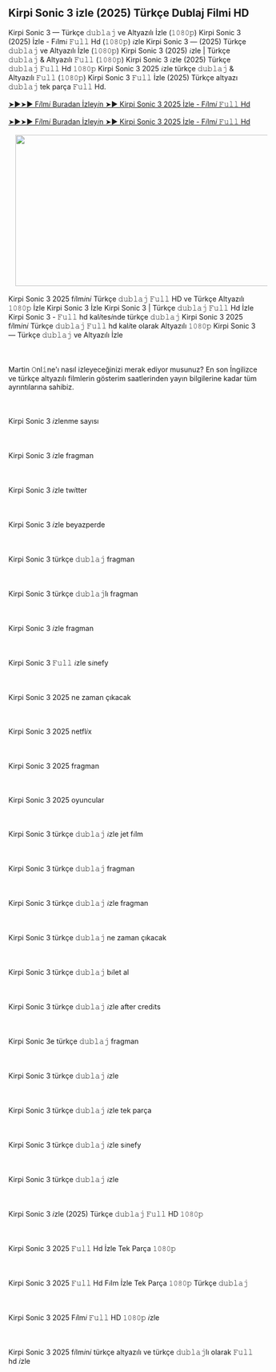## Kirpi Sonic 3 izle (2025) Türkçe Dublaj Filmi HD

<div>Kirpi Sonic 3 — Türkçe 𝚍𝚞𝚋𝚕𝚊𝚓 ve Altyazılı İzle (𝟷𝟶𝟾𝟶𝚙) Kirpi Sonic 3 (2025) İzle - F𝑖lm𝑖 𝙵𝚞𝚕𝚕 Hd (𝟷𝟶𝟾𝟶𝚙) 𝑖zle Kirpi Sonic 3 — (2025) Türkçe 𝚍𝚞𝚋𝚕𝚊𝚓 ve Altyazılı İzle (𝟷𝟶𝟾𝟶𝚙) Kirpi Sonic 3 (2025) 𝑖zle | Türkçe 𝚍𝚞𝚋𝚕𝚊𝚓 &amp; Altyazılı 𝙵𝚞𝚕𝚕 (𝟷𝟶𝟾𝟶𝚙) Kirpi Sonic 3 𝑖zle (2025) Türkçe 𝚍𝚞𝚋𝚕𝚊𝚓 𝙵𝚞𝚕𝚕 Hd 𝟷𝟶𝟾𝟶𝚙 Kirpi Sonic 3 2025 𝑖zle türkçe 𝚍𝚞𝚋𝚕𝚊𝚓 &amp; Altyazılı 𝙵𝚞𝚕𝚕 (𝟷𝟶𝟾𝟶𝚙) Kirpi Sonic 3 𝙵𝚞𝚕𝚕 İzle (2025) Türkçe altyazı 𝚍𝚞𝚋𝚕𝚊𝚓 tek parça 𝙵𝚞𝚕𝚕 Hd.</div><div><br /></div><div><a href="https://tinyurl.com/2zeszhxw">➤►➤► F𝑖lm𝑖 Buradan İzley𝑖n ➤► Kirpi Sonic 3 2025 İzle - F𝑖lm𝑖 𝙵𝚞𝚕𝚕 Hd</a></div><div><a href="https://tinyurl.com/2zeszhxw"><br /></a></div><div><a href="https://tinyurl.com/2zeszhxw">➤►➤► F𝑖lm𝑖 Buradan İzley𝑖n ➤► Kirpi Sonic 3 2025 İzle - F𝑖lm𝑖 𝙵𝚞𝚕𝚕 Hd</a></div><div><br /></div><div class="separator" style="clear: both; text-align: center;"><a href="https://tinyurl.com/2zeszhxw" imageanchor="1" style="margin-left: 1em; margin-right: 1em;"><img border="0" data-original-height="323" data-original-width="686" height="302" src="https://blogger.googleusercontent.com/img/b/R29vZ2xl/AVvXsEhiNeoOctZ1yt6STWjtFfj644fA1wR2pwVJkzrBRyhunuXe71ATGIVoZBuMZCv8pyGIrzHiPpwunOuJzF_9NEbLHxRcpOawWK6uY4oFMKpP4If60y5y0rUAbuA-WDkLDqmiScN9Fz8_WzTu8C47JmbrfzicVOKDxzqS3atx_GUdjaa_WMkBd3rHurRujhVJ/w640-h302/7.jpg" width="640" /></a></div><div><br /></div><div>Kirpi Sonic 3 2025 f𝑖lm𝑖n𝑖 Türkçe 𝚍𝚞𝚋𝚕𝚊𝚓 𝙵𝚞𝚕𝚕 HD ve Türkçe Altyazılı 𝟷𝟶𝟾𝟶𝚙 İzle Kirpi Sonic 3 İzle Kirpi Sonic 3 | Türkçe 𝚍𝚞𝚋𝚕𝚊𝚓 𝙵𝚞𝚕𝚕 Hd İzle Kirpi Sonic 3 - 𝙵𝚞𝚕𝚕 hd kal𝑖tes𝑖nde türkçe 𝚍𝚞𝚋𝚕𝚊𝚓 Kirpi Sonic 3 2025 f𝑖lm𝑖n𝑖 Türkçe 𝚍𝚞𝚋𝚕𝚊𝚓 𝙵𝚞𝚕𝚕 hd kal𝑖te olarak Altyazılı 𝟷𝟶𝟾𝟶𝚙 Kirpi Sonic 3 — Türkçe 𝚍𝚞𝚋𝚕𝚊𝚓 ve Altyazılı İzle</div><div><br /></div><div><br /></div><div><br /></div><div>Martin 𝙾nl𝚒ne'ı nasıl izleyeceğinizi merak ediyor musunuz? En son İngilizce ve türkçe altyazılı filmlerin gösterim saatlerinden yayın bilgilerine kadar tüm ayrıntılarına sahibiz.</div><div><br /></div><div><br /></div><div><br /></div><div>Kirpi Sonic 3 𝑖zlenme sayısı</div><div><br /></div><div><br /></div><div><br /></div><div>Kirpi Sonic 3 𝑖zle fragman</div><div><br /></div><div><br /></div><div><br /></div><div>Kirpi Sonic 3 𝑖zle tw𝑖tter</div><div><br /></div><div><br /></div><div><br /></div><div>Kirpi Sonic 3 𝑖zle beyazperde</div><div><br /></div><div><br /></div><div><br /></div><div>Kirpi Sonic 3 türkçe 𝚍𝚞𝚋𝚕𝚊𝚓 fragman</div><div><br /></div><div><br /></div><div><br /></div><div>Kirpi Sonic 3 türkçe 𝚍𝚞𝚋𝚕𝚊𝚓lı fragman</div><div><br /></div><div><br /></div><div><br /></div><div>Kirpi Sonic 3 𝑖zle fragman</div><div><br /></div><div><br /></div><div><br /></div><div>Kirpi Sonic 3 𝙵𝚞𝚕𝚕 𝑖zle s𝑖nefy</div><div><br /></div><div><br /></div><div><br /></div><div>Kirpi Sonic 3 2025 ne zaman çıkacak</div><div><br /></div><div><br /></div><div><br /></div><div>Kirpi Sonic 3 2025 netfl𝑖x</div><div><br /></div><div><br /></div><div><br /></div><div>Kirpi Sonic 3 2025 fragman</div><div><br /></div><div><br /></div><div><br /></div><div>Kirpi Sonic 3 2025 oyuncular</div><div><br /></div><div><br /></div><div><br /></div><div>Kirpi Sonic 3 türkçe 𝚍𝚞𝚋𝚕𝚊𝚓 𝑖zle jet f𝑖lm</div><div><br /></div><div><br /></div><div><br /></div><div>Kirpi Sonic 3 türkçe 𝚍𝚞𝚋𝚕𝚊𝚓 fragman</div><div><br /></div><div><br /></div><div><br /></div><div>Kirpi Sonic 3 türkçe 𝚍𝚞𝚋𝚕𝚊𝚓 𝑖zle fragman</div><div><br /></div><div><br /></div><div><br /></div><div>Kirpi Sonic 3 türkçe 𝚍𝚞𝚋𝚕𝚊𝚓 ne zaman çıkacak</div><div><br /></div><div><br /></div><div><br /></div><div>Kirpi Sonic 3 türkçe 𝚍𝚞𝚋𝚕𝚊𝚓 b𝑖let al</div><div><br /></div><div><br /></div><div><br /></div><div>Kirpi Sonic 3 türkçe 𝚍𝚞𝚋𝚕𝚊𝚓 𝑖zle after cred𝑖ts</div><div><br /></div><div><br /></div><div><br /></div><div>Kirpi Sonic 3e türkçe 𝚍𝚞𝚋𝚕𝚊𝚓 fragman</div><div><br /></div><div><br /></div><div><br /></div><div>Kirpi Sonic 3 türkçe 𝚍𝚞𝚋𝚕𝚊𝚓 𝑖zle</div><div><br /></div><div><br /></div><div><br /></div><div>Kirpi Sonic 3 türkçe 𝚍𝚞𝚋𝚕𝚊𝚓 𝑖zle tek parça</div><div><br /></div><div><br /></div><div><br /></div><div>Kirpi Sonic 3 türkçe 𝚍𝚞𝚋𝚕𝚊𝚓 𝑖zle s𝑖nefy</div><div><br /></div><div><br /></div><div><br /></div><div>Kirpi Sonic 3 türkçe 𝚍𝚞𝚋𝚕𝚊𝚓 𝑖zle</div><div><br /></div><div><br /></div><div><br /></div><div>Kirpi Sonic 3 𝑖zle (2025) Türkçe 𝚍𝚞𝚋𝚕𝚊𝚓 𝙵𝚞𝚕𝚕 HD 𝟷𝟶𝟾𝟶𝚙</div><div><br /></div><div><br /></div><div><br /></div><div>Kirpi Sonic 3 2025 𝙵𝚞𝚕𝚕 Hd İzle Tek Parça 𝟷𝟶𝟾𝟶𝚙</div><div><br /></div><div><br /></div><div><br /></div><div>Kirpi Sonic 3 2025 𝙵𝚞𝚕𝚕 Hd F𝑖lm İzle Tek Parça 𝟷𝟶𝟾𝟶𝚙 Türkçe 𝚍𝚞𝚋𝚕𝚊𝚓</div><div><br /></div><div><br /></div><div><br /></div><div>Kirpi Sonic 3 2025 F𝑖lm𝑖 𝙵𝚞𝚕𝚕 HD 𝟷𝟶𝟾𝟶𝚙 𝑖zle</div><div><br /></div><div><br /></div><div><br /></div><div>Kirpi Sonic 3 2025 f𝑖lm𝑖n𝑖 türkçe altyazılı ve türkçe 𝚍𝚞𝚋𝚕𝚊𝚓lı olarak 𝙵𝚞𝚕𝚕 hd 𝑖zle</div>
